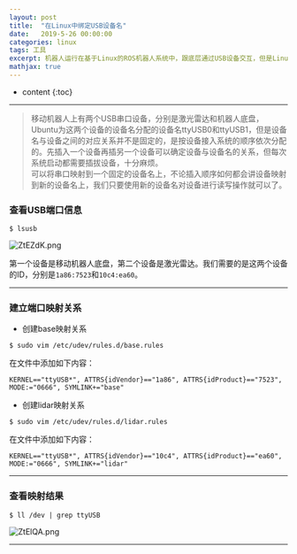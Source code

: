 ```yaml
---
layout: post
title:  "在Linux中绑定USB设备名"
date:   2019-5-26 00:00:00
categories: linux
tags: 工具
excerpt: 机器人运行在基于Linux的ROS机器人系统中，跟底层通过USB设备交互，但是Linux设备启动顺序不确定，通过USB号访问设备很麻烦
mathjax: true
---
```

* content
{:toc}
---


> 移动机器人上有两个USB串口设备，分别是激光雷达和机器人底盘，Ubuntu为这两个设备的设备名分配的设备名ttyUSB0和ttyUSB1，但是设备名与设备之间的对应关系并不是固定的，是按设备接入系统的顺序依次分配的。先插入一个设备再插另一个设备可以确定设备与设备名的关系，但每次系统启动都需要插拔设备，十分麻烦。<br/>
可以将串口映射到一个固定的设备名上，不论插入顺序如何都会讲设备映射到新的设备名上，我们只要使用新的设备名对设备进行读写操作就可以了。<br/>



### 查看USB端口信息

`$ lsusb`

![ZtEZdK.png](https://s2.ax1x.com/2019/07/03/ZtEZdK.png)


第一个设备是移动机器人底盘，第二个设备是激光雷达。我们需要的是这两个设备的ID，分别是`1a86:7523`和`10c4:ea60`。

---

### 建立端口映射关系

- 创建base映射关系<br/>


`$ sudo vim /etc/udev/rules.d/base.rules`<br/>

在文件中添加如下内容：<br/>


`KERNEL=="ttyUSB*", ATTRS{idVendor}=="1a86", ATTRS{idProduct}=="7523", MODE:="0666", SYMLINK+="base"  `<br/>


- 创建lidar映射关系<br/>


`$ sudo vim /etc/udev/rules.d/lidar.rules`<br/>


在文件中添加如下内容：<br/>

`KERNEL=="ttyUSB*", ATTRS{idVendor}=="10c4", ATTRS{idProduct}=="ea60", MODE:="0666", SYMLINK+="lidar"`<br/>


---

### 查看映射结果

`$ ll /dev | grep ttyUSB`

![ZtElQA.png](https://s2.ax1x.com/2019/07/03/ZtElQA.png)

---
